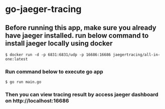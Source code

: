 # go-jaeger-tracing

## Before running this app, make sure you already have jaeger installed. run below command to install jaeger locally using docker

```$ docker run -d -p 6831:6831/udp -p 16686:16686 jaegertracing/all-in-one:latest```

### Run command below to execute go app

```$ go run main.go```

### Then you can view tracing result by access jaeger dashboard on http://localhost:16686
